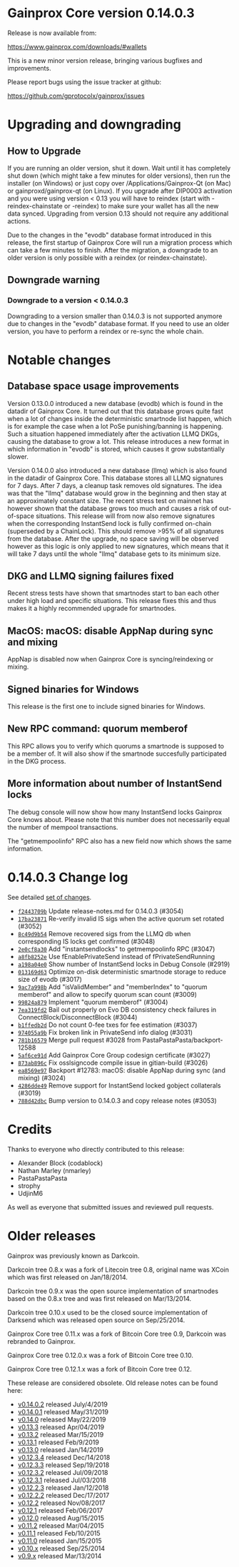 Gainprox Core version 0.14.0.3
==========================

Release is now available from:

  <https://www.gainprox.com/downloads/#wallets>

This is a new minor version release, bringing various bugfixes and improvements.

Please report bugs using the issue tracker at github:

  <https://github.com/gprotocolx/gainprox/issues>


Upgrading and downgrading
=========================

How to Upgrade
--------------

If you are running an older version, shut it down. Wait until it has completely
shut down (which might take a few minutes for older versions), then run the
installer (on Windows) or just copy over /Applications/Gainprox-Qt (on Mac) or
gainproxd/gainprox-qt (on Linux). If you upgrade after DIP0003 activation and you were
using version < 0.13 you will have to reindex (start with -reindex-chainstate
or -reindex) to make sure your wallet has all the new data synced. Upgrading from
version 0.13 should not require any additional actions.

Due to the changes in the "evodb" database format introduced in this release, the
first startup of Gainprox Core will run a migration process which can take a few minutes
to finish. After the migration, a downgrade to an older version is only possible with
a reindex (or reindex-chainstate).

Downgrade warning
-----------------

### Downgrade to a version < 0.14.0.3

Downgrading to a version smaller than 0.14.0.3 is not supported anymore due to changes
in the "evodb" database format. If you need to use an older version, you have to perform
a reindex or re-sync the whole chain.

Notable changes
===============

Database space usage improvements
--------------------------------
Version 0.13.0.0 introduced a new database (evodb) which is found in the datadir of Gainprox Core. It turned
out that this database grows quite fast when a lot of changes inside the deterministic smartnode list happen,
which is for example the case when a lot PoSe punishing/banning is happening. Such a situation happened
immediately after the activation LLMQ DKGs, causing the database to grow a lot. This release introduces
a new format in which information in "evodb" is stored, which causes it grow substantially slower.  

Version 0.14.0.0 also introduced a new database (llmq) which is also found in the datadir of Gainprox Core.
This database stores all LLMQ signatures for 7 days. After 7 days, a cleanup task removes old signatures.
The idea was that the "llmq" database would grow in the beginning and then stay at an approximately constant
size. The recent stress test on mainnet has however shown that the database grows too much and causes a risk
of out-of-space situations. This release will from now also remove signatures when the corresponding InstantSend
lock is fully confirmed on-chain (superseded by a ChainLock). This should remove >95% of all signatures from
the database. After the upgrade, no space saving will be observed however as this logic is only applied to new
signatures, which means that it will take 7 days until the whole "llmq" database gets to its minimum size.

DKG and LLMQ signing failures fixed
-----------------------------------
Recent stress tests have shown that smartnodes start to ban each other under high load and specific situations.
This release fixes this and thus makes it a highly recommended upgrade for smartnodes.

MacOS: macOS: disable AppNap during sync and mixing
---------------------------------------------------
AppNap is disabled now when Gainprox Core is syncing/reindexing or mixing.

Signed binaries for Windows
---------------------------
This release is the first one to include signed binaries for Windows.

New RPC command: quorum memberof <proTxHash>
--------------------------------------------
This RPC allows you to verify which quorums a smartnode is supposed to be a member of. It will also show
if the smartnode succesfully participated in the DKG process.

More information about number of InstantSend locks
--------------------------------------------------
The debug console will now show how many InstantSend locks Gainprox Core knows about. Please note that this number
does not necessarily equal the number of mempool transactions.

The "getmempoolinfo" RPC also has a new field now which shows the same information.

0.14.0.3 Change log
===================

See detailed [set of changes](https://github.com/gprotocolx/gainprox/compare/v0.14.0.2...gainprox:v0.14.0.3).

- [`f2443709b`](https://github.com/gprotocolx/gainprox/commit/f2443709b) Update release-notes.md for 0.14.0.3 (#3054)
- [`17ba23871`](https://github.com/gprotocolx/gainprox/commit/17ba23871) Re-verify invalid IS sigs when the active quorum set rotated (#3052)
- [`8c49d9b54`](https://github.com/gprotocolx/gainprox/commit/8c49d9b54) Remove recovered sigs from the LLMQ db when corresponding IS locks get confirmed (#3048)
- [`2e0cf8a30`](https://github.com/gprotocolx/gainprox/commit/2e0cf8a30) Add "instantsendlocks" to getmempoolinfo RPC (#3047)
- [`a8fb8252e`](https://github.com/gprotocolx/gainprox/commit/a8fb8252e) Use fEnablePrivateSend instead of fPrivateSendRunning
- [`a198a04e0`](https://github.com/gprotocolx/gainprox/commit/a198a04e0) Show number of InstantSend locks in Debug Console (#2919)
- [`013169d63`](https://github.com/gprotocolx/gainprox/commit/013169d63) Optimize on-disk deterministic smartnode storage to reduce size of evodb (#3017)
- [`9ac7a998b`](https://github.com/gprotocolx/gainprox/commit/9ac7a998b) Add "isValidMember" and "memberIndex" to "quorum memberof" and allow to specify quorum scan count (#3009)
- [`99824a879`](https://github.com/gprotocolx/gainprox/commit/99824a879) Implement "quorum memberof" (#3004)
- [`7ea319fd2`](https://github.com/gprotocolx/gainprox/commit/7ea319fd2) Bail out properly on Evo DB consistency check failures in ConnectBlock/DisconnectBlock (#3044)
- [`b1ffedb2d`](https://github.com/gprotocolx/gainprox/commit/b1ffedb2d) Do not count 0-fee txes for fee estimation (#3037)
- [`974055a9b`](https://github.com/gprotocolx/gainprox/commit/974055a9b) Fix broken link in PrivateSend info dialog (#3031)
- [`781b16579`](https://github.com/gprotocolx/gainprox/commit/781b16579) Merge pull request #3028 from PastaPastaPasta/backport-12588
- [`5af6ce91d`](https://github.com/gprotocolx/gainprox/commit/5af6ce91d) Add Gainprox Core Group codesign certificate (#3027)
- [`873ab896c`](https://github.com/gprotocolx/gainprox/commit/873ab896c) Fix osslsigncode compile issue in gitian-build (#3026)
- [`ea8569e97`](https://github.com/gprotocolx/gainprox/commit/ea8569e97) Backport #12783: macOS: disable AppNap during sync (and mixing) (#3024)
- [`4286dde49`](https://github.com/gprotocolx/gainprox/commit/4286dde49) Remove support for InstantSend locked gobject collaterals (#3019)
- [`788d42dbc`](https://github.com/gprotocolx/gainprox/commit/788d42dbc) Bump version to 0.14.0.3 and copy release notes (#3053)

Credits
=======

Thanks to everyone who directly contributed to this release:

- Alexander Block (codablock)
- Nathan Marley (nmarley)
- PastaPastaPasta
- strophy
- UdjinM6

As well as everyone that submitted issues and reviewed pull requests.

Older releases
==============

Gainprox was previously known as Darkcoin.

Darkcoin tree 0.8.x was a fork of Litecoin tree 0.8, original name was XCoin
which was first released on Jan/18/2014.

Darkcoin tree 0.9.x was the open source implementation of smartnodes based on
the 0.8.x tree and was first released on Mar/13/2014.

Darkcoin tree 0.10.x used to be the closed source implementation of Darksend
which was released open source on Sep/25/2014.

Gainprox Core tree 0.11.x was a fork of Bitcoin Core tree 0.9,
Darkcoin was rebranded to Gainprox.

Gainprox Core tree 0.12.0.x was a fork of Bitcoin Core tree 0.10.

Gainprox Core tree 0.12.1.x was a fork of Bitcoin Core tree 0.12.

These release are considered obsolete. Old release notes can be found here:

- [v0.14.0.2](https://github.com/gprotocolx/gainprox/blob/master/doc/release-notes/gainprox/release-notes-0.14.0.2.md) released July/4/2019
- [v0.14.0.1](https://github.com/gprotocolx/gainprox/blob/master/doc/release-notes/gainprox/release-notes-0.14.0.1.md) released May/31/2019
- [v0.14.0](https://github.com/gprotocolx/gainprox/blob/master/doc/release-notes/gainprox/release-notes-0.14.0.md) released May/22/2019
- [v0.13.3](https://github.com/gprotocolx/gainprox/blob/master/doc/release-notes/gainprox/release-notes-0.13.3.md) released Apr/04/2019
- [v0.13.2](https://github.com/gprotocolx/gainprox/blob/master/doc/release-notes/gainprox/release-notes-0.13.2.md) released Mar/15/2019
- [v0.13.1](https://github.com/gprotocolx/gainprox/blob/master/doc/release-notes/gainprox/release-notes-0.13.1.md) released Feb/9/2019
- [v0.13.0](https://github.com/gprotocolx/gainprox/blob/master/doc/release-notes/gainprox/release-notes-0.13.0.md) released Jan/14/2019
- [v0.12.3.4](https://github.com/gprotocolx/gainprox/blob/master/doc/release-notes/gainprox/release-notes-0.12.3.4.md) released Dec/14/2018
- [v0.12.3.3](https://github.com/gprotocolx/gainprox/blob/master/doc/release-notes/gainprox/release-notes-0.12.3.3.md) released Sep/19/2018
- [v0.12.3.2](https://github.com/gprotocolx/gainprox/blob/master/doc/release-notes/gainprox/release-notes-0.12.3.2.md) released Jul/09/2018
- [v0.12.3.1](https://github.com/gprotocolx/gainprox/blob/master/doc/release-notes/gainprox/release-notes-0.12.3.1.md) released Jul/03/2018
- [v0.12.2.3](https://github.com/gprotocolx/gainprox/blob/master/doc/release-notes/gainprox/release-notes-0.12.2.3.md) released Jan/12/2018
- [v0.12.2.2](https://github.com/gprotocolx/gainprox/blob/master/doc/release-notes/gainprox/release-notes-0.12.2.2.md) released Dec/17/2017
- [v0.12.2](https://github.com/gprotocolx/gainprox/blob/master/doc/release-notes/gainprox/release-notes-0.12.2.md) released Nov/08/2017
- [v0.12.1](https://github.com/gprotocolx/gainprox/blob/master/doc/release-notes/gainprox/release-notes-0.12.1.md) released Feb/06/2017
- [v0.12.0](https://github.com/gprotocolx/gainprox/blob/master/doc/release-notes/gainprox/release-notes-0.12.0.md) released Aug/15/2015
- [v0.11.2](https://github.com/gprotocolx/gainprox/blob/master/doc/release-notes/gainprox/release-notes-0.11.2.md) released Mar/04/2015
- [v0.11.1](https://github.com/gprotocolx/gainprox/blob/master/doc/release-notes/gainprox/release-notes-0.11.1.md) released Feb/10/2015
- [v0.11.0](https://github.com/gprotocolx/gainprox/blob/master/doc/release-notes/gainprox/release-notes-0.11.0.md) released Jan/15/2015
- [v0.10.x](https://github.com/gprotocolx/gainprox/blob/master/doc/release-notes/gainprox/release-notes-0.10.0.md) released Sep/25/2014
- [v0.9.x](https://github.com/gprotocolx/gainprox/blob/master/doc/release-notes/gainprox/release-notes-0.9.0.md) released Mar/13/2014

